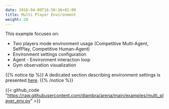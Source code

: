 ```yaml
---
date: 2016-04-09T16:50:16+02:00
title: Multi Player Environment
weight: 20
---
```


This example focuses on:

- Two players mode environment usage (Competitive Multi-Agent, SelfPlay, Competitive Human-Agent)
- Environment settings configuration
- Agent - Environment interaction loop
- Gym observation visualization

{{% notice tip %}}
A dedicated section describing environment settings is presented <a href="/envs/#settings">here</a>.
{{% /notice %}}

{{< github_code "https://raw.githubusercontent.com/diambra/arena/main/examples/multi_player_env.py" >}}